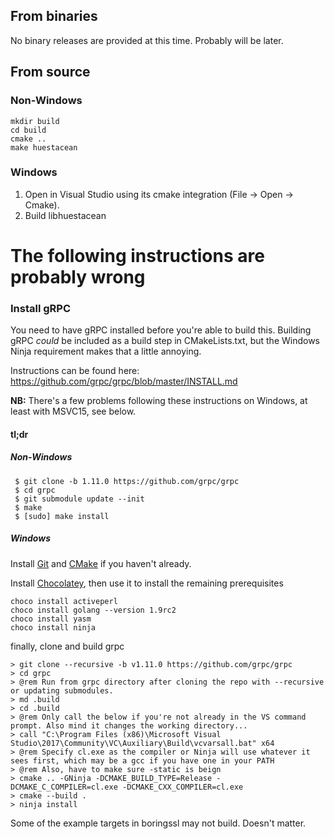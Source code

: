 ## From binaries
No binary releases are provided at this time. Probably will be later.

## From source

### Non-Windows

```
mkdir build
cd build
cmake ..
make huestacean
```

### Windows

1. Open in Visual Studio using its cmake integration (File -> Open -> Cmake).
2. Build libhuestacean

# The following instructions are probably wrong

### Install gRPC
You need to have gRPC installed before you're able to build this. Building gRPC *could* be included as a build step in CMakeLists.txt, but the Windows Ninja requirement makes that a little annoying.

Instructions can be found here: https://github.com/grpc/grpc/blob/master/INSTALL.md

**NB:** There's a few problems following these instructions on Windows, at least with MSVC15, see below.

#### tl;dr

##### Non-Windows
```
 $ git clone -b 1.11.0 https://github.com/grpc/grpc
 $ cd grpc
 $ git submodule update --init
 $ make
 $ [sudo] make install
 ```

##### Windows
Install [Git](https://git-scm.com/) and [CMake](https://cmake.org/download/) if you haven't already.

Install [Chocolatey](https://chocolatey.org/), then use it to install the remaining prerequisites
```
choco install activeperl
choco install golang --version 1.9rc2
choco install yasm
choco install ninja
````

finally, clone and build grpc
```
> git clone --recursive -b v1.11.0 https://github.com/grpc/grpc
> cd grpc
> @rem Run from grpc directory after cloning the repo with --recursive or updating submodules.
> md .build
> cd .build
> @rem Only call the below if you're not already in the VS command prompt. Also mind it changes the working directory...
> call "C:\Program Files (x86)\Microsoft Visual Studio\2017\Community\VC\Auxiliary\Build\vcvarsall.bat" x64
> @rem Specify cl.exe as the compiler or Ninja will use whatever it sees first, which may be a gcc if you have one in your PATH
> @rem Also, have to make sure -static is beign 
> cmake .. -GNinja -DCMAKE_BUILD_TYPE=Release -DCMAKE_C_COMPILER=cl.exe -DCMAKE_CXX_COMPILER=cl.exe
> cmake --build .
> ninja install
```

Some of the example targets in boringssl may not build. Doesn't matter.